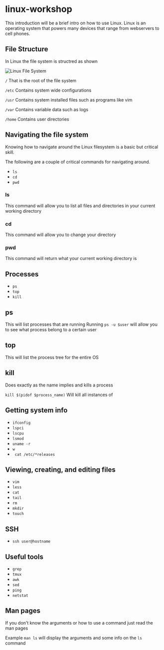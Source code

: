 # linux-workshop

This introduction will be a brief intro on how to use Linux. Linux is an operating system that powers many devices that range from webservers to cell phones.

## File Structure
In Linux the file system is structred as shown

![Linux File System](https://github.com/ucrcyber/linux-workshop/blob/master/img/linux-filesystem.png)

```/```
That is the root of the file system

```/etc```
Contains system wide configurations

```/usr```
Contains system installed files such as programs like vim

```/var```
Contains variable data such as logs

```/home```
Contains user directories


## Navigating the file system
Knowing how to navigate around the Linux filesystem is a basic but critical skill.

The following are a couple of critical commands for navigating around.

* ``` ls ```
* ``` cd ```
* ``` pwd ```

### ls
This command will allow you to list all files and directories in your current working directory

### cd
This command will allow  you to change your directory

### pwd
This command will return what your current working directory is

## Processes
* ``` ps ```
* ``` top ```
* ```kill```

## ps
This will list processes that are running
Running ```ps -u $user``` will allow you to see what process belong to a certain user

## top
This will list the process tree for the entire OS

## kill
Does exactly as the name implies and kills a process

```kill $(pidof $process_name)```
Will kill all instances of 



## Getting system info
* ```ifconfig```
* ```lspci```
* ```lscpu```
* ```lsmod```
* ```uname -r```
* ``` w ```
* ``` cat /etc/*releases```

## Viewing, creating, and editing files
* ```vim```
* ```less```
* ```cat```
* ```tail```
* ```rm```
* ```mkdir```
* ```touch```

## SSH
* ```ssh user@hostname ```

## Useful tools
* ```grep```
* ```tmux```
* ```awk```
* ```sed```
* ```ping```
* ```netstat```


## Man pages
If you don't know the arguments or how to use a command just read the man pages

Example
```man ls```
will display the arguments and some info on the ```ls``` command

